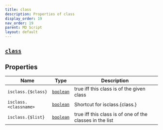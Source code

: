 ```yaml
---
title: class
description: Properties of class
display_order: 19
nav_order: 19
parent: MD Script
layout: default
---
```


##  [`class`](./class.html) 


## Properties

| Name | Type | Description |
|------|------|-------------|
| `isclass.{$class}` | [`boolean`](./boolean.html) | true iff this class is of the given class |
| `isclass.<classname>` | [`boolean`](./boolean.html) | Shortcut for isclass.{class.<classname>} |
| `isclass.{$list}` | [`boolean`](./boolean.html) | true iff this class is of one of the classes in the list |



